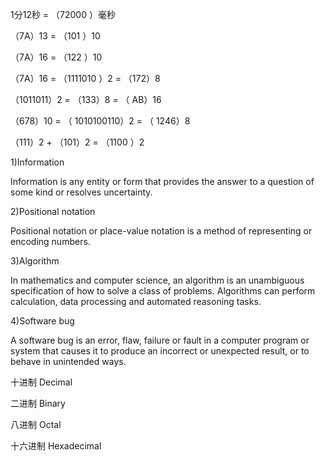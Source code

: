 1分12秒 = （72000 ）毫秒

（7A）13 = （101 ）10 

（7A）16 = （122 ）10 

（7A）16 = （1111010 ）2 = （172）8

（1011011）2 = （133）8 = （ AB）16 

（678）10 = （ 1010100110）2 = （ 1246）8 

（111）2 + （101）2 = （1100 ）2

1)Information

Information is any entity or form that provides the answer to a question of some kind or resolves uncertainty.

2)Positional notation

Positional notation or place-value notation is a method of representing or encoding numbers.

3)Algorithm

In mathematics and computer science, an algorithm is an unambiguous specification of how to solve a class of problems. Algorithms can perform calculation, data processing and automated reasoning tasks.

4)Software bug

A software bug is an error, flaw, failure or fault in a computer program or system that causes it to produce an incorrect or unexpected result, or to behave in unintended ways. 

十进制 Decimal

二进制 Binary

八进制 Octal

十六进制 Hexadecimal